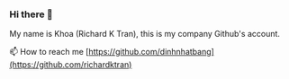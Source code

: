 ### Hi there 👋

My name is Khoa (Richard K Tran), this is my company Github's account. 

📫 How to reach me [https://github.com/dinhnhatbang](https://github.com/richardktran)

<!---
khoatrannfq/khoatrannfq is a ✨ special ✨ repository because its `README.md` (this file) appears on your GitHub profile.
You can click the Preview link to take a look at your changes.
--->
